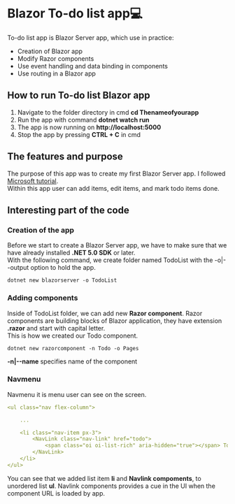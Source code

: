 # Blazor To-do list app:computer:
To-do list app is Blazor Server app, which use in practice:<br/>
- Creation of Blazor app<br/>
- Modify Razor components<br/>
- Use event handling and data binding in components<br/>
- Use routing in a Blazor app<br/>
## How to run To-do list Blazor app
1. Navigate to the folder directory in cmd **cd Thenameofyourapp**
2. Run the app with command **dotnet watch run**
3. The app is now running on **http://localhost:5000**
4. Stop the app by pressing **CTRL + C** in cmd
## The features and purpose
The purpose of this app was to create my first Blazor Server app. I followed [Microsoft tutorial](https://docs.microsoft.com/en-us/aspnet/core/tutorials/build-a-blazor-app?view=aspnetcore-5.0).<br/>
Within this app user can add items, edit items, and mark todo items done.
## Interesting part of the code
### Creation of the app
Before we start to create a Blazor Server app, we have to make sure that we have already installed **.NET 5.0 SDK** or later.<br/>
With the following command, we create folder named TodoList with the -o|--output option to hold the app.
```shell
dotnet new blazorserver -o TodoList
 ```
### Adding components
Inside of TodoList folder, we can add new **Razor component**. Razor components are building blocks of Blazor application, they have extension **.razor** and start with capital letter.<br/>
This is how we created our Todo component.<br/>
```shell
dotnet new razorcomponent -n Todo -o Pages
 ```
 **-n|--name** specifies name of the component
 
### Navmenu
Navmenu it is menu user can see on the screen.
```yml
<ul class="nav flex-column">

    ...

    <li class="nav-item px-3">
        <NavLink class="nav-link" href="todo">
            <span class="oi oi-list-rich" aria-hidden="true"></span> Todo
        </NavLink>
    </li>
</ul>
 ```
 You can see that we added list item **li** and **Navlink compoments**, to unordered list **ul**. Navlink components provides a cue in the UI when the component URL is loaded by app.


